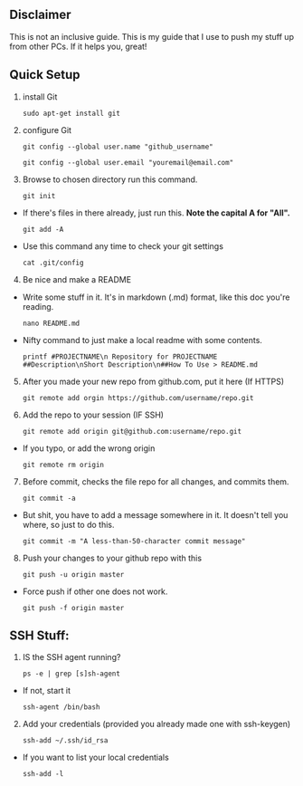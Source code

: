 ## Disclaimer
This is not an inclusive guide. This is my guide that I use to push my stuff up from other PCs. If it helps you, great!

## Quick Setup

1. install Git

    ```sudo apt-get install git```

2. configure Git 

    ```git config --global user.name "github_username"```

    ```git config --global user.email "youremail@email.com"```

3. Browse to chosen directory run this command.

    ```git init```

* If there's files in there already, just run this. **Note the capital A for "All".**

    ```git add -A```
    
* Use this command any time to check your git settings

    ```cat .git/config```

4. Be nice and make a README 

* Write some stuff in it. It's in markdown (.md) format, like this doc you're reading. 

    ```nano README.md```

* Nifty command to just make a local readme with some contents. 

    ```printf #PROJECTNAME\n Repository for PROJECTNAME ##Description\nShort Description\n##How To Use > README.md```

5. After you made your new repo from github.com, put it here (If HTTPS)

    ```git remote add orgin https://github.com/username/repo.git```

6. Add the repo to your session (IF SSH)

    ```git remote add origin git@github.com:username/repo.git```

* If you typo, or add the wrong origin

    ```git remote rm origin```

7. Before commit, checks the file repo for all changes, and commits them. 

    ```git commit -a```

* But shit, you have to add a message somewhere in it. It doesn't tell you where, so just to do this. 

    ```git commit -m "A less-than-50-character commit message"```

8. Push your changes to your github repo with this

    ```git push -u origin master```

* Force push if other one does not work.

    ```git push -f origin master```
    
## SSH Stuff:

1. IS the SSH agent running?

    ```ps -e | grep [s]sh-agent``` 

* If not, start it

    ```ssh-agent /bin/bash```

2. Add your credentials (provided you already made one with ssh-keygen)

    ```ssh-add ~/.ssh/id_rsa``` 

* If you want to list your local credentials

    ```ssh-add -l```
